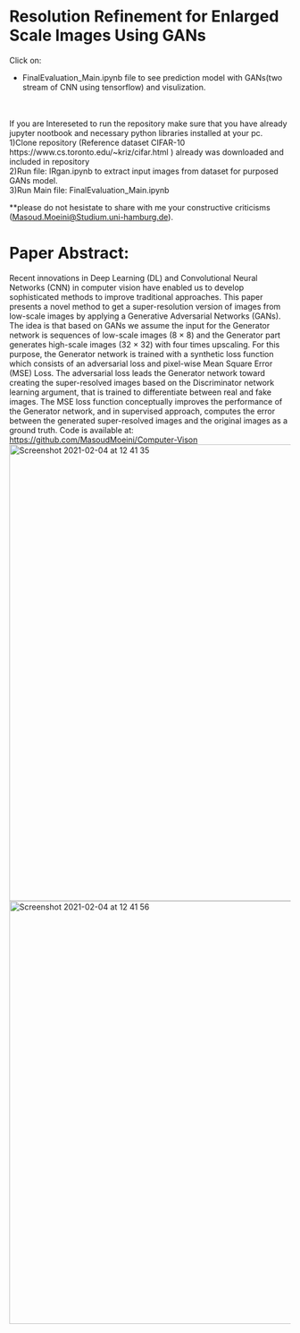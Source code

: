 # Resolution Refinement for Enlarged Scale Images Using GANs
Click on:<br/>
- FinalEvaluation_Main.ipynb file to see prediction model with GANs(two stream of CNN using tensorflow) and visulization.
<br/>
<br/>
If you are Intereseted to run the repository make sure that you have already jupyter nootbook and necessary python libraries installed at your pc.<br/>
1)Clone repository (Reference dataset CIFAR-10 https://www.cs.toronto.edu/~kriz/cifar.html ) already was downloaded and included in repository <br/>
2)Run file: IRgan.ipynb  to extract input images from dataset for purposed GANs model.<br>
3)Run Main file: FinalEvaluation_Main.ipynb <br>

**please do not hesistate to share with me your constructive criticisms (Masoud.Moeini@Studium.uni-hamburg.de). 


# Paper Abstract:<br/>
Recent innovations in Deep Learning (DL) and Convolutional Neural Networks (CNN) in computer vision have enabled us to develop sophisticated methods to improve traditional approaches. This paper presents a novel method to get a super-resolution version of images from low-scale images by applying a Generative Adversarial Networks (GANs). The idea is that based on GANs we assume the input for the Generator network is sequences of low-scale images (8 × 8) and the Generator part generates high-scale images (32 × 32) with four times upscaling. For this purpose, the Generator network is trained with a synthetic loss function which consists of an adversarial loss and pixel-wise Mean Square Error (MSE) Loss. The adversarial loss leads the Generator network toward creating the super-resolved images based on the Discriminator network learning argument, that is trained to differentiate between real and fake images. The MSE loss function conceptually improves the performance of the Generator network, and in supervised approach, computes the error between the generated super-resolved images and the original images as a ground truth. Code is available at: https://github.com/MasoudMoeini/Computer-Vison 
<br/>
<img width="816" alt="Screenshot 2021-02-04 at 12 41 35" src="https://user-images.githubusercontent.com/43514418/106888138-6f416500-66e6-11eb-9b11-ed89f151be29.png">
<br/>
<img width="756" alt="Screenshot 2021-02-04 at 12 41 56" src="https://user-images.githubusercontent.com/43514418/106888583-0c9c9900-66e7-11eb-8554-8b09d71c0a7c.png">
